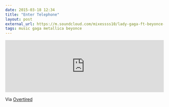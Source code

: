 ```yaml
---
date: 2015-03-18 12:34
title: "Enter Telephone"
layout: post
external_url: https://m.soundcloud.com/mixessss10/lady-gaga-ft-beyonce-vs-metallica-enter-telephone-rock-dance-mix-djs-from-mars
tags: music gaga metallica beyonce
---
```


<iframe width="100%" height="166" scrolling="no" frameborder="no" src="https://w.soundcloud.com/player/?url=https%3A//api.soundcloud.com/tracks/3545985&amp;color=ff5500&amp;auto_play=false&amp;hide_related=false&amp;show_comments=true&amp;show_user=true&amp;show_reposts=false"></iframe>

Via [Overtired](http://www.esn.fm/overtired/)
